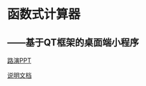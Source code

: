 # 函数式计算器
##         ——基于QT框架的桌面端小程序
[路演PPT](https://github.com/007DXR/Functional_Calculator/presentation.pdf)

[说明文档](https://github.com/007DXR/Functional_Calculator/说明文档.pdf)
